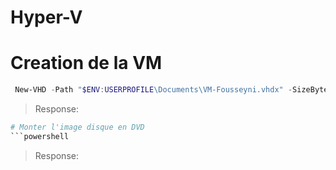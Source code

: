 # Hyper-V

#  Creation de la VM
```powershell
 New-VHD -Path "$ENV:USERPROFILE\Documents\VM-Fousseyni.vhdx" -SizeBytes 32GB -Dynamic
```
> Response:
```python
# Monter l'image disque en DVD
```powershell

```
> Response:
```python

